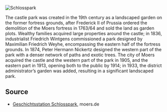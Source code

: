 ![Schlosspark](./images/moers-gs/p25.1.jpg)

The castle park was created in the 19th century as a landscaped garden on the former fortress grounds, after Frederick II of Prussia ordered the demolition of the Moers fortress in 1763/64 and sold the land as garden plots. Wealthy families acquired large properties around the castle; in 1836, industrialist Friedrich Wintgens commissioned a park designed by Maximilian Friedrich Weyhe, encompassing the eastern half of the fortress grounds. In 1874, Peter Hermann Nickertz designed the western part of the park with a denser network of paths and exotic trees. The city of Moers acquired the castle and the western part of the park in 1905, and the eastern part in 1913, opening both to the public by 1914; in 1933, the district administrator’s garden was added, resulting in a significant landscaped park.

Source
------

* [Geschichtsstation Schlosspark], moers.de

[Geschichtsstation Schlosspark]: https://www-moers-de.translate.goog/leben-moers/geschichtsstation/geschichtsstation-25-schlosspark?_x_tr_sl=de&_x_tr_tl=en
